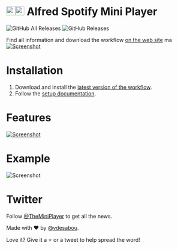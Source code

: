# <img src="https://www.freepnglogos.com/uploads/spotify-logo-png/image-gallery-spotify-logo-21.png" width="24"><img src="https://i.pinimg.com/originals/b8/26/ea/b826eaa3fa9a08fdd00ae98f33432e74.png" width="24"> Alfred Spotify Mini Player

![GitHub All Releases](https://img.shields.io/github/downloads/vdesabou/alfred-spotify-mini-player/total) ![GitHub Releases](https://img.shields.io/github/downloads/vdesabou/alfred-spotify-mini-player/latest/total)

Find all information and download the workflow [on the web site](http://alfred-spotify-mini-player.com)
ma
[![Screenshot](https://github.com/vdesabou/alfred-spotify-mini-player/raw/master/docs/images/readme_site.jpg)](http://alfred-spotify-mini-player.com)


# Installation

1. Download and install the [latest version of the workflow](https://github.com/vdesabou/alfred-spotify-mini-player/releases/latest/download/spotifyminiplayer.alfredworkflow).
2. Follow the [setup documentation](https://alfred-spotify-mini-player.com/setup/).

# Features

[![Screenshot](https://github.com/vdesabou/alfred-spotify-mini-player/raw/master/docs/images/features.jpg)](http://alfred-spotify-mini-player.com/#features)

# Example

![Screenshot](http://alfred-spotify-mini-player.com/images/index1.gif)

# Twitter

Follow [@TheMiniPlayer](https://twitter.com/TheMiniPlayer) to get all the news.


Made with ❤ by [@vdesabou](https://github.com/vdesabou).

Love it? Give it a ⭐️ or a tweet to help spread the word!
